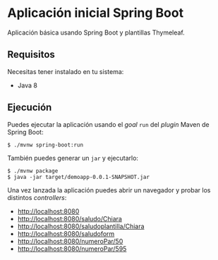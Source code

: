 # Aplicación inicial Spring Boot

Aplicación básica usando Spring Boot y plantillas Thymeleaf.

## Requisitos

Necesitas tener instalado en tu sistema:

- Java 8

## Ejecución

Puedes ejecutar la aplicación usando el _goal_ `run` del _plugin_ Maven 
de Spring Boot:

```
$ ./mvnw spring-boot:run 
```   

También puedes generar un `jar` y ejecutarlo:

```
$ ./mvnw package
$ java -jar target/demoapp-0.0.1-SNAPSHOT.jar 
```

Una vez lanzada la aplicación puedes abrir un navegador y probar los distintos _controllers_:

- [http://localhost:8080](http://localhost:8080)
- [http://localhost:8080/saludo/Chiara](http://localhost:8080/saludo/Chiara)
- [http://localhost:8080/saludoplantilla/Chiara](http://localhost:8080/saludoplantilla/Chiara)
- [http://localhost:8080/saludoform](http://localhost:8080/saludoform)
- [http://localhost:8080/numeroPar/50](http://localhost:8080/numeroPar/50)
- [http://localhost:8080/numeroPar/595](http://localhost:8080/numeroPar/595)
